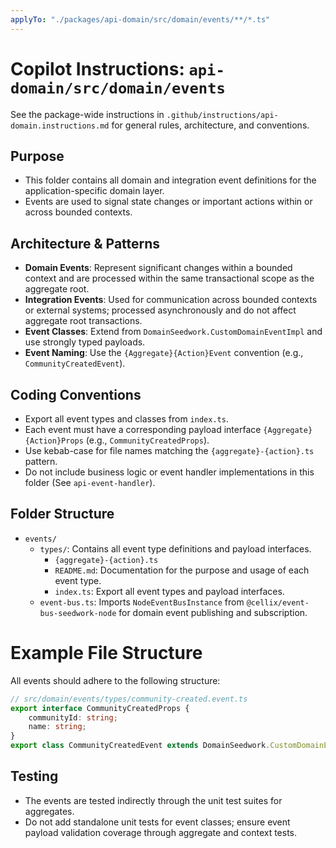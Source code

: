 ```yaml
---
applyTo: "./packages/api-domain/src/domain/events/**/*.ts"
---
```


# Copilot Instructions: `api-domain/src/domain/events`

See the package-wide instructions in `.github/instructions/api-domain.instructions.md` for general rules, architecture, and conventions.

## Purpose
- This folder contains all domain and integration event definitions for the application-specific domain layer.
- Events are used to signal state changes or important actions within or across bounded contexts.

## Architecture & Patterns
- **Domain Events**: Represent significant changes within a bounded context and are processed within the same transactional scope as the aggregate root.
- **Integration Events**: Used for communication across bounded contexts or external systems; processed asynchronously and do not affect aggregate root transactions.
- **Event Classes**: Extend from `DomainSeedwork.CustomDomainEventImpl` and use strongly typed payloads.
- **Event Naming**: Use the `{Aggregate}{Action}Event` convention (e.g., `CommunityCreatedEvent`).

## Coding Conventions
- Export all event types and classes from `index.ts`.
- Each event must have a corresponding payload interface `{Aggregate}{Action}Props` (e.g., `CommunityCreatedProps`).
- Use kebab-case for file names matching the `{aggregate}-{action}.ts` pattern.
- Do not include business logic or event handler implementations in this folder (See `api-event-handler`).

## Folder Structure
- `events/`
    - `types/`: Contains all event type definitions and payload interfaces.
        - `{aggregate}-{action}.ts`
        - `README.md`: Documentation for the purpose and usage of each event type.
        - `index.ts`: Export all event types and payload interfaces.
    - `event-bus.ts`: Imports `NodeEventBusInstance` from `@cellix/event-bus-seedwork-node` for domain event publishing and subscription.

# Example File Structure
All events should adhere to the following structure:
```typescript
// src/domain/events/types/community-created.event.ts
export interface CommunityCreatedProps {
    communityId: string;
    name: string;
}
export class CommunityCreatedEvent extends DomainSeedwork.CustomDomainEventImpl<CommunityCreatedProps> {}
```

## Testing
- The events are tested indirectly through the unit test suites for aggregates.
- Do not add standalone unit tests for event classes; ensure event payload validation coverage through aggregate and context tests.